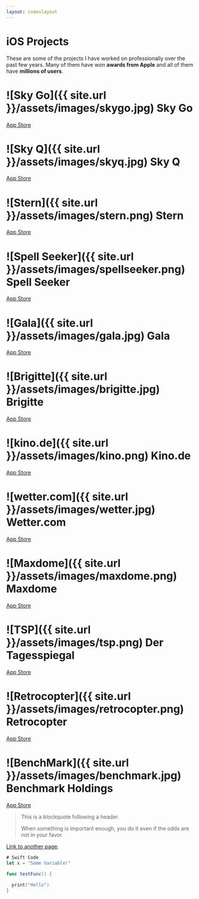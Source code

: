 ```yaml
---
layout: indexlayout
---
```


# [](#header-1)iOS Projects

These are some of the projects I have worked on professionally over the past few years.  Many of them have won **awards from Apple** and all of them have **millions of users**.

# [](#header-2)![Sky Go]({{ site.url }}/assets/images/skygo.jpg) Sky Go

[App Store](https://itunes.apple.com/gb/app/sky-go/id446086440?mt=8)


# [](#header-2)![Sky Q]({{ site.url }}/assets/images/skyq.jpg) Sky Q

[App Store](https://itunes.apple.com/gb/app/sky-q/id1033942116?mt=8)


# [](#header-2)![Stern]({{ site.url }}/assets/images/stern.png) Stern

[App Store](https://itunes.apple.com/de/app/stern-news-nachrichten-politik-und-unterhaltung/id376155932?mt=8)


# [](#header-2)![Spell Seeker]({{ site.url }}/assets/images/spellseeker.png) Spell Seeker

[App Store](https://itunes.apple.com/gb/app/spell-seeker/id766546765?mt=8)


# [](#header-2)![Gala]({{ site.url }}/assets/images/gala.jpg) Gala

[App Store](https://itunes.apple.com/de/app/gala-star-news-promis-royals-celebrities-vips/id518659848?mt=8)


# [](#header-2)![Brigitte]({{ site.url }}/assets/images/brigitte.jpg) Brigitte

[App Store](https://itunes.apple.com/de/app/brigitte-das-magazin-f%C3%BCr-frauen/id633914233?mt=8)


# [](#header-2)![kino.de]({{ site.url }}/assets/images/kino.png) Kino.de

[App Store](https://itunes.apple.com/de/app/kino-de/id481183246?mt=8)


# [](#header-2)![wetter.com]({{ site.url }}/assets/images/wetter.jpg) Wetter.com

[App Store](https://itunes.apple.com/de/app/wetter-de-vorhersage-regenradar-und-mehr/id321934718?mt=8)


# [](#header-2)![Maxdome]({{ site.url }}/assets/images/maxdome.png) Maxdome

[App Store](https://itunes.apple.com/de/app/maxdome/id603968637?mt=8)


# [](#header-2)![TSP]({{ site.url }}/assets/images/tsp.png) Der Tagesspiegal

[App Store](https://itunes.apple.com/de/app/der-tagesspiegel/id440157280?mt=8)


# [](#header-2)![Retrocopter]({{ site.url }}/assets/images/retrocopter.png) Retrocopter

[App Store](https://itunes.apple.com/gb/app/retrocopter/id553309359?mt=8)


# [](#header-2)![BenchMark]({{ site.url }}/assets/images/benchmark.jpg) Benchmark Holdings

[App Store](https://itunes.apple.com/gb/app/the-fish-site/id525044822?mt=8)




> This is a blockquote following a header.
>
> When something is important enough, you do it even if the odds are not in your favor.

[Link to another page](another-page).

```swift
# Swift Code
let x = "Some Variable!"

func testFunc() {
  
  print("Hello")
}
```